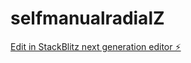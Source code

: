 # selfmanualradialZ

[Edit in StackBlitz next generation editor ⚡️](https://stackblitz.com/~/github.com/hjay3/selfmanualradialZ)